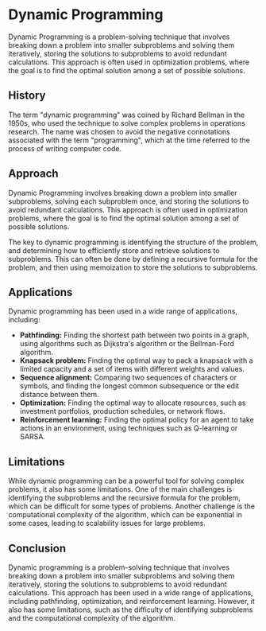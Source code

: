 # Dynamic Programming

Dynamic Programming is a problem-solving technique that involves breaking down a problem into smaller subproblems and solving them iteratively, storing the solutions to subproblems to avoid redundant calculations. This approach is often used in optimization problems, where the goal is to find the optimal solution among a set of possible solutions.

## History

The term "dynamic programming" was coined by Richard Bellman in the 1950s, who used the technique to solve complex problems in operations research. The name was chosen to avoid the negative connotations associated with the term "programming", which at the time referred to the process of writing computer code.

## Approach

Dynamic Programming involves breaking down a problem into smaller subproblems, solving each subproblem once, and storing the solutions to avoid redundant calculations. This approach is often used in optimization problems, where the goal is to find the optimal solution among a set of possible solutions.

The key to dynamic programming is identifying the structure of the problem, and determining how to efficiently store and retrieve solutions to subproblems. This can often be done by defining a recursive formula for the problem, and then using memoization to store the solutions to subproblems.

## Applications

Dynamic programming has been used in a wide range of applications, including:

- **Pathfinding:** Finding the shortest path between two points in a graph, using algorithms such as Dijkstra's algorithm or the Bellman-Ford algorithm.
- **Knapsack problem:** Finding the optimal way to pack a knapsack with a limited capacity and a set of items with different weights and values.
- **Sequence alignment:** Comparing two sequences of characters or symbols, and finding the longest common subsequence or the edit distance between them.
- **Optimization:** Finding the optimal way to allocate resources, such as investment portfolios, production schedules, or network flows.
- **Reinforcement learning:** Finding the optimal policy for an agent to take actions in an environment, using techniques such as Q-learning or SARSA.

## Limitations

While dynamic programming can be a powerful tool for solving complex problems, it also has some limitations. One of the main challenges is identifying the subproblems and the recursive formula for the problem, which can be difficult for some types of problems. Another challenge is the computational complexity of the algorithm, which can be exponential in some cases, leading to scalability issues for large problems.

## Conclusion

Dynamic programming is a problem-solving technique that involves breaking down a problem into smaller subproblems and solving them iteratively, storing the solutions to subproblems to avoid redundant calculations. This approach has been used in a wide range of applications, including pathfinding, optimization, and reinforcement learning. However, it also has some limitations, such as the difficulty of identifying subproblems and the computational complexity of the algorithm.
